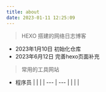 ```yaml
---
title: about
date: 2023-01-11 12:25:09
---
```


> HEXO 搭建的网络日志博客


* 2023年1月10日 初始化仓库
* 2023年6月12日 完善hexo页面补充


> 常用的工具网站

* 程序员
|     |     |
| --- | --- |
|     |     |

